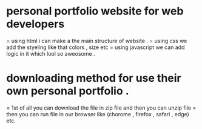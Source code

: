 # personal portfolio website for web developers 

= using html i can make a the main structure of website .
= using css we add the styeling like that colors , size etc 
= using javascript we can add logic in it which lool so aweosome .

# downloading method for use their own personal portfolio .
= 1st of all you can download the file in zip file and then you can unzip file 
= then you can run file in our browser like (chorome , firefox , safari , edge) etc.


